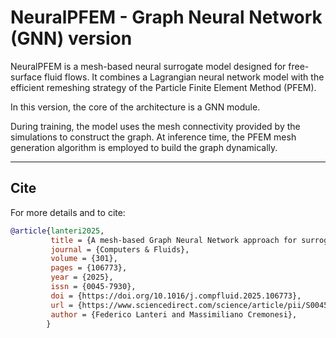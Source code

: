 # NeuralPFEM - Graph Neural Network (GNN) version
NeuralPFEM is a mesh-based neural surrogate model designed for free-surface fluid flows. It combines a Lagrangian neural network model with the efficient remeshing strategy of the Particle Finite Element Method (PFEM).

In this version, the core of the architecture is a GNN module.

During training, the model uses the mesh connectivity provided by the simulations to construct the graph. At inference time, the PFEM mesh generation algorithm is employed to build the graph dynamically.

---

## Cite
For more details and to cite:
```bibtex
@article{lanteri2025,
         title = {A mesh-based Graph Neural Network approach for surrogate modeling of Lagrangian free surface fluid flows},
         journal = {Computers & Fluids},
         volume = {301},
         pages = {106773},
         year = {2025},
         issn = {0045-7930},
         doi = {https://doi.org/10.1016/j.compfluid.2025.106773},
         url = {https://www.sciencedirect.com/science/article/pii/S0045793025002336},
         author = {Federico Lanteri and Massimiliano Cremonesi},
        }
```
